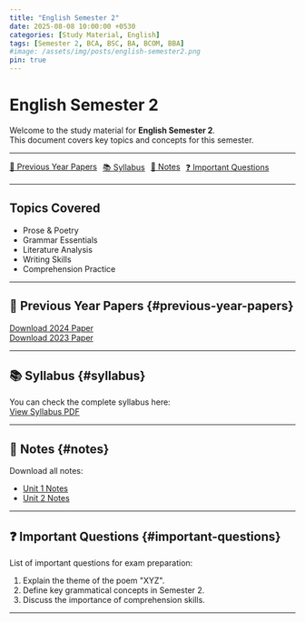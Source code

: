 ```yaml
---
title: "English Semester 2"
date: 2025-08-08 10:00:00 +0530
categories: [Study Material, English]
tags: [Semester 2, BCA, BSC, BA, BCOM, BBA]
#image: /assets/img/posts/english-semester2.png
pin: true
---
```


# English Semester 2

Welcome to the study material for **English Semester 2**.  
This document covers key topics and concepts for this semester.

---

<div style="display: flex; flex-wrap: wrap; gap: 10px; margin: 15px 0;">
  <a href="#previous-year-papers" class="btn btn-primary">📄 Previous Year Papers</a>
  <a href="#syllabus" class="btn btn-success">📚 Syllabus</a>
  <a href="#notes" class="btn btn-info">📝 Notes</a>
  <a href="#important-questions" class="btn btn-warning">❓ Important Questions</a>
</div>

---

## Topics Covered

- Prose & Poetry  
- Grammar Essentials  
- Literature Analysis  
- Writing Skills  
- Comprehension Practice  

---

## 📄 Previous Year Papers {#previous-year-papers}
[Download 2024 Paper](https://example.com/english-sem2-2024.pdf)  
[Download 2023 Paper](https://example.com/english-sem2-2023.pdf)  

---

## 📚 Syllabus {#syllabus}
You can check the complete syllabus here:  
[View Syllabus PDF](https://example.com/english-sem2-syllabus.pdf)  

---

## 📝 Notes {#notes}
Download all notes:  
- [Unit 1 Notes](https://example.com/unit1-notes.pdf)  
- [Unit 2 Notes](https://example.com/unit2-notes.pdf)  

---

## ❓ Important Questions {#important-questions}
List of important questions for exam preparation:  
1. Explain the theme of the poem "XYZ".  
2. Define key grammatical concepts in Semester 2.  
3. Discuss the importance of comprehension skills.  

---
